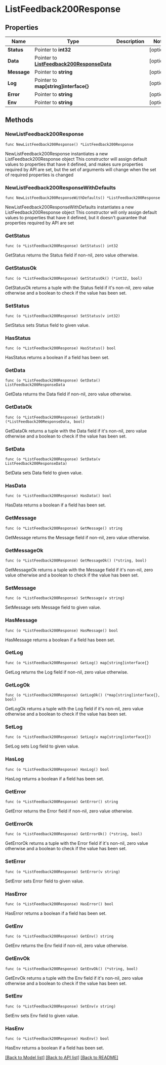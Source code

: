 # ListFeedback200Response

## Properties

Name | Type | Description | Notes
------------ | ------------- | ------------- | -------------
**Status** | Pointer to **int32** |  | [optional] 
**Data** | Pointer to [**ListFeedback200ResponseData**](ListFeedback200ResponseData.md) |  | [optional] 
**Message** | Pointer to **string** |  | [optional] 
**Log** | Pointer to **map[string]interface{}** |  | [optional] 
**Error** | Pointer to **string** |  | [optional] 
**Env** | Pointer to **string** |  | [optional] 

## Methods

### NewListFeedback200Response

`func NewListFeedback200Response() *ListFeedback200Response`

NewListFeedback200Response instantiates a new ListFeedback200Response object
This constructor will assign default values to properties that have it defined,
and makes sure properties required by API are set, but the set of arguments
will change when the set of required properties is changed

### NewListFeedback200ResponseWithDefaults

`func NewListFeedback200ResponseWithDefaults() *ListFeedback200Response`

NewListFeedback200ResponseWithDefaults instantiates a new ListFeedback200Response object
This constructor will only assign default values to properties that have it defined,
but it doesn't guarantee that properties required by API are set

### GetStatus

`func (o *ListFeedback200Response) GetStatus() int32`

GetStatus returns the Status field if non-nil, zero value otherwise.

### GetStatusOk

`func (o *ListFeedback200Response) GetStatusOk() (*int32, bool)`

GetStatusOk returns a tuple with the Status field if it's non-nil, zero value otherwise
and a boolean to check if the value has been set.

### SetStatus

`func (o *ListFeedback200Response) SetStatus(v int32)`

SetStatus sets Status field to given value.

### HasStatus

`func (o *ListFeedback200Response) HasStatus() bool`

HasStatus returns a boolean if a field has been set.

### GetData

`func (o *ListFeedback200Response) GetData() ListFeedback200ResponseData`

GetData returns the Data field if non-nil, zero value otherwise.

### GetDataOk

`func (o *ListFeedback200Response) GetDataOk() (*ListFeedback200ResponseData, bool)`

GetDataOk returns a tuple with the Data field if it's non-nil, zero value otherwise
and a boolean to check if the value has been set.

### SetData

`func (o *ListFeedback200Response) SetData(v ListFeedback200ResponseData)`

SetData sets Data field to given value.

### HasData

`func (o *ListFeedback200Response) HasData() bool`

HasData returns a boolean if a field has been set.

### GetMessage

`func (o *ListFeedback200Response) GetMessage() string`

GetMessage returns the Message field if non-nil, zero value otherwise.

### GetMessageOk

`func (o *ListFeedback200Response) GetMessageOk() (*string, bool)`

GetMessageOk returns a tuple with the Message field if it's non-nil, zero value otherwise
and a boolean to check if the value has been set.

### SetMessage

`func (o *ListFeedback200Response) SetMessage(v string)`

SetMessage sets Message field to given value.

### HasMessage

`func (o *ListFeedback200Response) HasMessage() bool`

HasMessage returns a boolean if a field has been set.

### GetLog

`func (o *ListFeedback200Response) GetLog() map[string]interface{}`

GetLog returns the Log field if non-nil, zero value otherwise.

### GetLogOk

`func (o *ListFeedback200Response) GetLogOk() (*map[string]interface{}, bool)`

GetLogOk returns a tuple with the Log field if it's non-nil, zero value otherwise
and a boolean to check if the value has been set.

### SetLog

`func (o *ListFeedback200Response) SetLog(v map[string]interface{})`

SetLog sets Log field to given value.

### HasLog

`func (o *ListFeedback200Response) HasLog() bool`

HasLog returns a boolean if a field has been set.

### GetError

`func (o *ListFeedback200Response) GetError() string`

GetError returns the Error field if non-nil, zero value otherwise.

### GetErrorOk

`func (o *ListFeedback200Response) GetErrorOk() (*string, bool)`

GetErrorOk returns a tuple with the Error field if it's non-nil, zero value otherwise
and a boolean to check if the value has been set.

### SetError

`func (o *ListFeedback200Response) SetError(v string)`

SetError sets Error field to given value.

### HasError

`func (o *ListFeedback200Response) HasError() bool`

HasError returns a boolean if a field has been set.

### GetEnv

`func (o *ListFeedback200Response) GetEnv() string`

GetEnv returns the Env field if non-nil, zero value otherwise.

### GetEnvOk

`func (o *ListFeedback200Response) GetEnvOk() (*string, bool)`

GetEnvOk returns a tuple with the Env field if it's non-nil, zero value otherwise
and a boolean to check if the value has been set.

### SetEnv

`func (o *ListFeedback200Response) SetEnv(v string)`

SetEnv sets Env field to given value.

### HasEnv

`func (o *ListFeedback200Response) HasEnv() bool`

HasEnv returns a boolean if a field has been set.


[[Back to Model list]](../README.md#documentation-for-models) [[Back to API list]](../README.md#documentation-for-api-endpoints) [[Back to README]](../README.md)


